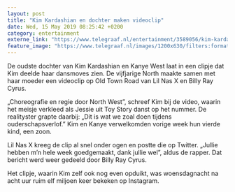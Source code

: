 ```yaml
---
layout: post
title: "Kim Kardashian en dochter maken videoclip"
date: Wed, 15 May 2019 08:25:42 +0200
category: entertainment
externe_link: "https://www.telegraaf.nl/entertainment/3589056/kim-kardashian-en-dochter-maken-videoclip"
feature_image: "https://www.telegraaf.nl/images/1200x630/filters:format(jpeg):quality(80)/cdn-kiosk-api.telegraaf.nl/4bfae3e4-76da-11e9-9c2d-02d1dbdc35d1.png"
---
```


<p class="intro">De oudste dochter van Kim Kardashian en Kanye West laat in een clipje dat Kim deelde haar dansmoves zien. De vijfjarige North maakte samen met haar moeder een videoclip op Old Town Road van Lil Nas X en Billy Ray Cyrus.</p> <p>„Choreografie en regie door North West”, schreef Kim bij de video, waarin het meisje verkleed als Jessie uit Toy Story danst op het nummer. De realityster grapte daarbij: „Dit is wat we zoal doen tijdens ouderschapsverlof.” Kim en Kanye verwelkomden vorige week hun vierde kind, een zoon.</p><p>Lil Nas X kreeg de clip al snel onder ogen en postte die op Twitter. „Jullie hebben m’n hele week goedgemaakt, dank jullie wel”, aldus de rapper. Dat bericht werd weer gedeeld door Billy Ray Cyrus.</p><p>Het clipje, waarin Kim zelf ook nog even opduikt, was woensdagnacht na acht uur ruim elf miljoen keer bekeken op Instagram.</p>
